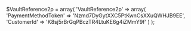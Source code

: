 $VaultReference2p = array(
    'VaultReference2p' => array(
        'PaymentMethodToken' => 'Nzmd7DyGytXXC5PtKwnCsXXuQWHJB9EE',
        'CustomerId' => 'K8sj5rBrGqPBczTR4LtuKE6g4iZMmY9f'
    )
);
